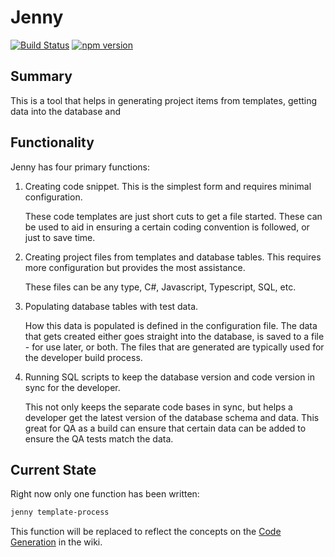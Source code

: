 ﻿# Jenny
[![Build Status](https://travis-ci.org/angry-yard/jenny-cli.svg?branch=master)](https://travis-ci.org/angry-yard/jenny-cli)
[![npm version](https://badge.fury.io/js/jenny-cli.svg)](https://badge.fury.io/js/jenny-cli)
## Summary
This is a tool that helps in generating project items from templates, getting data 
into the database and 

## Functionality

Jenny has four primary functions:

1. Creating code snippet.  This is the simplest form and requires minimal configuration.

    These code templates are just short cuts to get a file started.  These can be used to aid 
    in ensuring a certain coding convention is followed, or just to save time.

2. Creating project files from templates and database tables.  This requires more configuration
but provides the most assistance.

    These files can be any type, C#, Javascript, Typescript, SQL, etc.

3. Populating database tables with test data.

    How this data is populated is defined in the configuration file.  The data that gets created 
    either goes straight into the database, is saved to a file - for use later, or both.  The 
    files that are generated are typically used for the developer build process.

4. Running SQL scripts to keep the database version and code version in sync for the developer.

    This not only keeps the separate code bases in sync, but helps a developer get the latest 
    version of the database schema and data.  This great for QA as a build can ensure that 
    certain data can be added to ensure the QA tests match the data.
    
## Current State
    
Right now only one function has been written:

```bash
jenny template-process
```

This function will be replaced to reflect the concepts on the [Code Generation](https://github.com/angry-yard/jenny-cli/wiki/Code-Generation) in the wiki.